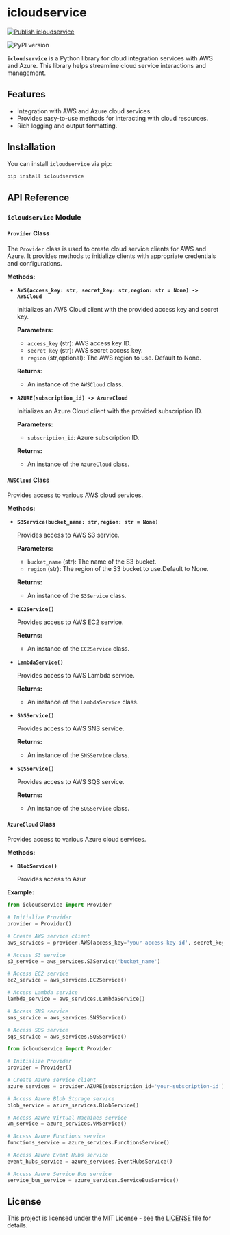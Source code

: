 # icloudservice

 [![Publish icloudservice](https://github.com/leonardogonzalolaura/workspace_icloudservice/actions/workflows/publish.yml/badge.svg)](https://github.com/leonardogonzalolaura/workspace_icloudservice/actions/workflows/publish.yml)
 
 ![PyPI version](https://img.shields.io/pypi/v/icloudservice.svg)


**`icloudservice`** is a Python library for cloud integration services with AWS and Azure. This library helps streamline cloud service interactions and management.

## Features

- Integration with AWS and Azure cloud services.
- Provides easy-to-use methods for interacting with cloud resources.
- Rich logging and output formatting.

## Installation

You can install `icloudservice` via pip:

```bash
pip install icloudservice
```

## API Reference

### `icloudservice` Module

#### `Provider` Class

The `Provider` class is used to create cloud service clients for AWS and Azure. It provides methods to initialize clients with appropriate credentials and configurations.

**Methods:**

- **`AWS(access_key: str, secret_key: str,region: str = None) -> AWSCloud`**

  Initializes an AWS Cloud client with the provided access key and secret key.

  **Parameters:**
  - `access_key` (str): AWS access key ID.
  - `secret_key` (str): AWS secret access key.
  - `region` (str,optional): The AWS region to use. Default to None.

  **Returns:**
  - An instance of the `AWSCloud` class.

- **`AZURE(subscription_id) -> AzureCloud`**

  Initializes an Azure Cloud client with the provided subscription ID.

  **Parameters:**
  - `subscription_id`: Azure subscription ID.

  **Returns:**
  - An instance of the `AzureCloud` class.

#### `AWSCloud` Class

Provides access to various AWS cloud services.

**Methods:**

- **`S3Service(bucket_name: str,region: str = None)`**

  Provides access to AWS S3 service.

  **Parameters:**
  - `bucket_name` (str): The name of the S3 bucket.
  - `region` (str): The region of the S3 bucket to use.Default to None.

  **Returns:**
  - An instance of the `S3Service` class.

- **`EC2Service()`**

  Provides access to AWS EC2 service.

  **Returns:**
  - An instance of the `EC2Service` class.

- **`LambdaService()`**

  Provides access to AWS Lambda service.

  **Returns:**
  - An instance of the `LambdaService` class.

- **`SNSService()`**

  Provides access to AWS SNS service.

  **Returns:**
  - An instance of the `SNSService` class.

- **`SQSService()`**

  Provides access to AWS SQS service.

  **Returns:**
  - An instance of the `SQSService` class.

#### `AzureCloud` Class

Provides access to various Azure cloud services.

**Methods:**

- **`BlobService()`**

  Provides access to Azur


**Example:**

```python
from icloudservice import Provider

# Initialize Provider
provider = Provider()

# Create AWS service client
aws_services = provider.AWS(access_key='your-access-key-id', secret_key='your-secret-access-key')

# Access S3 service
s3_service = aws_services.S3Service('bucket_name')

# Access EC2 service
ec2_service = aws_services.EC2Service()

# Access Lambda service
lambda_service = aws_services.LambdaService()

# Access SNS service
sns_service = aws_services.SNSService()

# Access SQS service
sqs_service = aws_services.SQSService()

```
```python
from icloudservice import Provider

# Initialize Provider
provider = Provider()

# Create Azure service client
azure_services = provider.AZURE(subscription_id='your-subscription-id')

# Access Azure Blob Storage service
blob_service = azure_services.BlobService()

# Access Azure Virtual Machines service
vm_service = azure_services.VMService()

# Access Azure Functions service
functions_service = azure_services.FunctionsService()

# Access Azure Event Hubs service
event_hubs_service = azure_services.EventHubsService()

# Access Azure Service Bus service
service_bus_service = azure_services.ServiceBusService()
```


## License

This project is licensed under the MIT License - see the [LICENSE](LICENSE) file for details.
